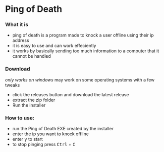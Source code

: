 # Ping of Death

### What it is
- ping of death is a program made to knock a user offline using their ip address
- it is easy to use and can work effeciently
- it works by basically sending too much information to a computer that it cannot be handled

### Download 
*only works on windows* may work on some operating systems with a few tweaks
 - click the releases button and download the latest release
 - extract the zip folder
 - Run the installer
### How to use: 
- run the Ping of Death EXE created by the installer
- enter the ip you want to knock offline
- enter <kbd>y</kbd> to start
- to stop pinging press <kbd>Ctrl</kbd> + <kbd>C</kbd>
